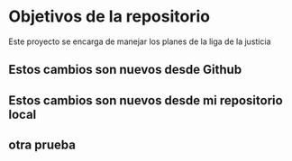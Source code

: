 # Objetivos de la repositorio

Este proyecto se encarga de manejar los planes de la liga de la justicia


## Estos cambios son nuevos desde Github
## Estos cambios son nuevos desde mi repositorio local
## otra prueba

